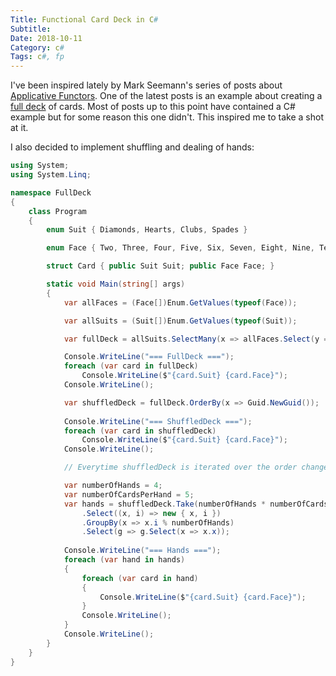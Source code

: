 ```yaml
---
Title: Functional Card Deck in C#
Subtitle: 
Date: 2018-10-11
Category: c#
Tags: c#, fp
---
```


I've been inspired lately by Mark Seemann's series of posts about [Applicative Functors](http://blog.ploeh.dk/2018/10/01/applicative-functors/). One of the latest posts is an example about
creating a [full deck](http://blog.ploeh.dk/2018/10/08/full-deck/) of cards. Most of posts up to this
point have contained a C# example but for some reason this one didn't. This inspired me to take a shot at it.

<!-- more -->

I also decided to implement shuffling and dealing of hands:

```c#
using System;
using System.Linq;

namespace FullDeck
{
    class Program
    {
        enum Suit { Diamonds, Hearts, Clubs, Spades }

        enum Face { Two, Three, Four, Five, Six, Seven, Eight, Nine, Ten, Jack, Queen, King, Ace }

        struct Card { public Suit Suit; public Face Face; }

        static void Main(string[] args)
        {
            var allFaces = (Face[])Enum.GetValues(typeof(Face));

            var allSuits = (Suit[])Enum.GetValues(typeof(Suit));

            var fullDeck = allSuits.SelectMany(x => allFaces.Select(y => new Card { Suit = x, Face = y }));

            Console.WriteLine("=== FullDeck ===");
            foreach (var card in fullDeck)
                Console.WriteLine($"{card.Suit} {card.Face}");
            Console.WriteLine();

            var shuffledDeck = fullDeck.OrderBy(x => Guid.NewGuid());
            
            Console.WriteLine("=== ShuffledDeck ===");
            foreach (var card in shuffledDeck)
                Console.WriteLine($"{card.Suit} {card.Face}");
            Console.WriteLine();

            // Everytime shuffledDeck is iterated over the order changes.

            var numberOfHands = 4;
            var numberOfCardsPerHand = 5;
            var hands = shuffledDeck.Take(numberOfHands * numberOfCardsPerHand)
                .Select((x, i) => new { x, i })
                .GroupBy(x => x.i % numberOfHands)
                .Select(g => g.Select(x => x.x));
            
            Console.WriteLine("=== Hands ===");
            foreach (var hand in hands)
            {
                foreach (var card in hand)
                {
                    Console.WriteLine($"{card.Suit} {card.Face}");
                }
                Console.WriteLine();                
            }
            Console.WriteLine();
        }
    }
}
```
